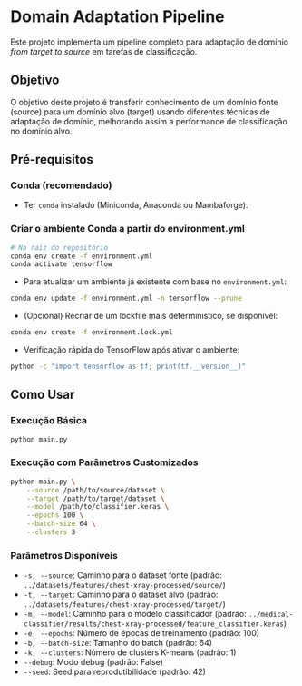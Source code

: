 # Domain Adaptation Pipeline

Este projeto implementa um pipeline completo para adaptação de domínio _from target to source_ em tarefas de classificação.

## Objetivo

O objetivo deste projeto é transferir conhecimento de um domínio fonte (source) para um domínio alvo (target) usando diferentes técnicas de adaptação de domínio, melhorando assim a performance de classificação no domínio alvo.

## Pré-requisitos

### Conda (recomendado)

- Ter `conda` instalado (Miniconda, Anaconda ou Mambaforge).

### Criar o ambiente Conda a partir do environment.yml

```bash
# Na raiz do repositório
conda env create -f environment.yml
conda activate tensorflow
```

- Para atualizar um ambiente já existente com base no `environment.yml`:

```bash
conda env update -f environment.yml -n tensorflow --prune
```

- (Opcional) Recriar de um lockfile mais determinístico, se disponível:

```bash
conda env create -f environment.lock.yml
```

- Verificação rápida do TensorFlow após ativar o ambiente:

```bash
python -c "import tensorflow as tf; print(tf.__version__)"
```

## Como Usar

### Execução Básica

```bash
python main.py
```

### Execução com Parâmetros Customizados

```bash
python main.py \
    --source /path/to/source/dataset \
    --target /path/to/target/dataset \
    --model /path/to/classifier.keras \
    --epochs 100 \
    --batch-size 64 \
    --clusters 3
```

### Parâmetros Disponíveis

- `-s, --source`: Caminho para o dataset fonte (padrão: `../datasets/features/chest-xray-processed/source/`)
- `-t, --target`: Caminho para o dataset alvo (padrão: `../datasets/features/chest-xray-processed/target/`)
- `-m, --model`: Caminho para o modelo classificador (padrão: `../medical-classifier/results/chest-xray-processed/feature_classifier.keras`)
- `-e, --epochs`: Número de épocas de treinamento (padrão: 100)
- `-b, --batch-size`: Tamanho do batch (padrão: 64)
- `-k, --clusters`: Número de clusters K-means (padrão: 1)
- `--debug`: Modo debug (padrão: False)
- `--seed`: Seed para reprodutibilidade (padrão: 42)
